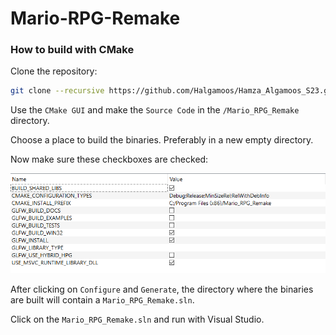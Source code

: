 # Mario-RPG-Remake

### How to build with CMake

Clone the repository:

```bash
git clone --recursive https://github.com/Halgamoos/Hamza_Algamoos_S23.git
```

Use the `CMake GUI` and make the `Source Code` in the `/Mario_RPG_Remake` directory.

Choose a place to build the binaries. Preferably in a new empty directory.

Now make sure these checkboxes are checked:

![CMake GUI Options](/Images/CMake%20GUI%20options.png)

After clicking on `Configure` and `Generate`, the directory where the binaries are built will contain a `Mario_RPG_Remake.sln`.

Click on the `Mario_RPG_Remake.sln` and run with Visual Studio. 
